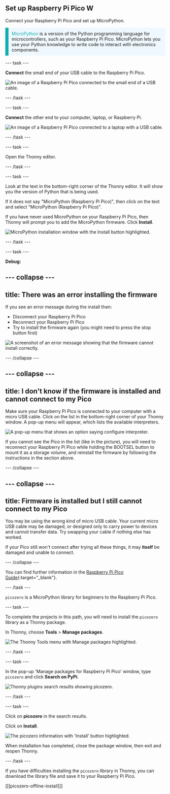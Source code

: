 ## Set up Raspberry Pi Pico W

<div style="display: flex; flex-wrap: wrap">
<div style="flex-basis: 200px; flex-grow: 1; margin-right: 15px;">
Connect your Raspberry Pi Pico and set up MicroPython.
</div>
</div>

<p style='border-left: solid; border-width:10px; border-color: #0faeb0; background-color: aliceblue; padding: 10px;'>
<span style="color: #0faeb0">MicroPython</span> is a version of the Python programming language for microcontrollers, such as your Raspberry Pi Pico. MicroPython lets you use your Python knowledge to write code to interact with electronics components.</p>

--- task ---

**Connect** the small end of your USB cable to the Raspberry Pi Pico.

![An image of a Raspberry Pi Pico connected to the small end of a USB cable.](images/pico-top-plug.png)

--- /task ---

--- task ---

**Connect** the other end to your computer, laptop, or Raspberry Pi.

![An image of a Raspberry Pi Pico connected to a laptop with a USB cable.](images/plug-in-pico.png)

--- /task ---


--- task ---

Open the Thonny editor. 

--- /task ---

--- task ---

Look at the text in the bottom-right corner of the Thonny editor. It will show you the version of Python that is being used.

If it does not say "MicroPython (Raspberry Pi Pico)", then click on the text and select "MicroPython (Raspberry Pi Pico)".

If you have never used MicroPython on your Raspberry Pi Pico, then Thonny will prompt you to add the MicroPython firmware. Click **Install**. 

![MicroPython installation window with the Install button highlighted.](images/thonny-install-micropython-pico.png)

--- /task ---

--- task ---

**Debug:** 

--- collapse ---
---
title: There was an error installing the firmware
---

If you see an error message during the install then:
+ Disconnect your Raspberry Pi Pico
+ Reconnect your Raspberry Pi Pico
+ Try to install the firmware again (you might need to press the stop button first)

![A screenshot of an error message showing that the firmware cannot install correctly.](images/pico-firmware-error.PNG)

--- /collapse ---

--- collapse ---
---
title: I don't know if the firmware is installed and cannot connect to my Pico
---

Make sure your Raspberry Pi Pico is connected to your computer with a micro USB cable. Click on the list in the bottom-right corner of your Thonny window. A pop-up menu will appear, which lists the available interpreters. 

![A pop-up menu that shows an option saying configure interpreter.](images/no-pico-interpreter.png) 

If you cannot see the Pico in the list (like in the picture), you will need to reconnect your Raspberry Pi Pico while holding the BOOTSEL button to mount it as a storage volume, and reinstall the firmware by following the instructions in the section above.

--- /collapse ---

--- collapse ---
---
title: Firmware is installed but I still cannot connect to my Pico
---

You may be using the wrong kind of micro USB cable. Your current micro USB cable may be damaged, or designed only to carry power to devices and cannot transfer data. Try swapping your cable if nothing else has worked. 

If your Pico still won't connect after trying all these things, it may **itself** be damaged and unable to connect. 

--- /collapse ---

You can find further information in the [Raspberry Pi Pico Guide](https://projects.raspberrypi.org/en/projects/introduction-to-the-pico){:target="_blank"}.

--- /task ---

`picozero` is a MicroPython library for beginners to the Raspberry Pi Pico. 

--- task ---

To complete the projects in this path, you will need to install the `picozero` library as a Thonny package.

In Thonny, choose **Tools** > **Manage packages**.

![The Thonny Tools menu with Manage packages highlighted.](images/thonny-manage-packages.jpg)

--- /task ---

--- task ---

In the pop-up 'Manage packages for Raspberry Pi Pico' window, type `picozero` and click **Search on PyPi**.

![Thonny plugins search results showing picozero.](images/thonny-packages-picozero.jpg)

--- /task ---

--- task ---

Click on **picozero** in the search results. 

Click on **Install**.

![The picozero information with 'Install' button highlighted.](images/thonny-install-package.jpg)

When installation has completed, close the package window, then exit and reopen Thonny.

--- /task ---

If you have difficulties installing the `picozero` library in Thonny, you can download the library file and save it to your Raspberry Pi Pico. 

[[[picozero-offline-install]]]
